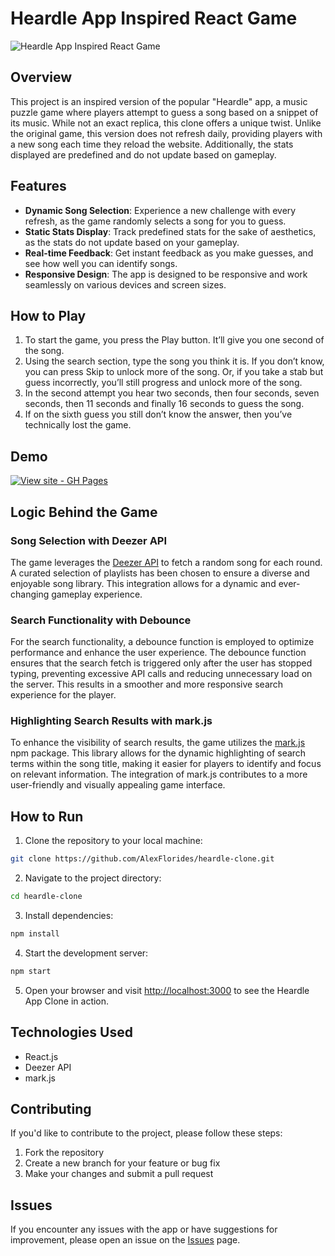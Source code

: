 # Heardle App Inspired React Game

![Heardle App Inspired React Game](./src/assets/heardle.png)

## Overview

This project is an inspired version of the popular "Heardle" app, a music puzzle game where players attempt to guess a song based on a snippet of its music. While not an exact replica, this clone offers a unique twist. Unlike the original game, this version does not refresh daily, providing players with a new song each time they reload the website. Additionally, the stats displayed are predefined and do not update based on gameplay.

## Features

- **Dynamic Song Selection**: Experience a new challenge with every refresh, as the game randomly selects a song for you to guess.
- **Static Stats Display**: Track predefined stats for the sake of aesthetics, as the stats do not update based on your gameplay.
- **Real-time Feedback**: Get instant feedback as you make guesses, and see how well you can identify songs.
- **Responsive Design**: The app is designed to be responsive and work seamlessly on various devices and screen sizes.

## How to Play

1. To start the game, you press the Play button. It’ll give you one second of the song.
2. Using the search section, type the song you think it is. If you don’t know, you can press Skip to unlock more of the song. Or, if you take a stab but guess incorrectly, you’ll still progress and unlock more of the song.
3. In the second attempt you hear two seconds, then four seconds, seven seconds, then 11 seconds and finally 16 seconds to guess the song.
4. If on the sixth guess you still don’t know the answer, then you’ve technically lost the game.

## Demo

[![View site - GH Pages](https://img.shields.io/badge/View_site-GH_Pages-2ea44f?style=for-the-badge)](https://alexflorides.github.io/heardle-clone/)

## Logic Behind the Game
### Song Selection with Deezer API
The game leverages the [Deezer API](https://rapidapi.com/deezerdevs/api/deezer-1) to fetch a random song for each round. A curated selection of playlists has been chosen to ensure a diverse and enjoyable song library. This integration allows for a dynamic and ever-changing gameplay experience.

### Search Functionality with Debounce
For the search functionality, a debounce function is employed to optimize performance and enhance the user experience. The debounce function ensures that the search fetch is triggered only after the user has stopped typing, preventing excessive API calls and reducing unnecessary load on the server. This results in a smoother and more responsive search experience for the player.

### Highlighting Search Results with mark.js
To enhance the visibility of search results, the game utilizes the [mark.js](https://markjs.io/) npm package. This library allows for the dynamic highlighting of search terms within the song title, making it easier for players to identify and focus on relevant information. The integration of mark.js contributes to a more user-friendly and visually appealing game interface.

## How to Run

1. Clone the repository to your local machine:

```bash
git clone https://github.com/AlexFlorides/heardle-clone.git
```

2. Navigate to the project directory:

```bash
cd heardle-clone
```

3. Install dependencies:

```bash
npm install
```

4. Start the development server:

```bash
npm start
```

5. Open your browser and visit [http://localhost:3000](http://localhost:3000) to see the Heardle App Clone in action.

## Technologies Used

- React.js
- Deezer API
- mark.js

## Contributing

If you'd like to contribute to the project, please follow these steps:

1. Fork the repository
2. Create a new branch for your feature or bug fix
3. Make your changes and submit a pull request

## Issues

If you encounter any issues with the app or have suggestions for improvement, please open an issue on the [Issues](https://github.com/AlexFlorides/heardle-clone/issues) page.
